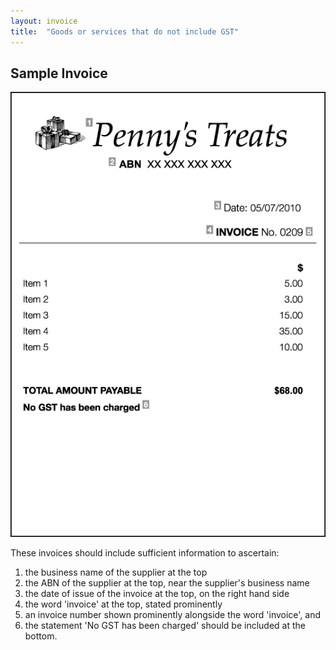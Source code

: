 ```yaml
---
layout: invoice
title:  "Goods or services that do not include GST"
---
```


<h2>Sample Invoice</h2>
<p><img class="full-width" src="images/48360-6.gif" alt="Invoice for goods or services that do not include GST." title="Invoice for goods or services that do not include GST."></p>
<p>These invoices should include sufficient information to ascertain:</p>
<ol>
<li value="1">the business name of the supplier at the top</li>
<li value="2">the ABN of the supplier at the top, near the supplier's business name</li>
<li value="3">the date of issue of the invoice at the top, on the right hand side</li>
<li value="4">the word 'invoice' at the top, stated prominently</li>
<li value="5">an invoice number shown prominently alongside the word 'invoice', and</li>
<li value="6">the statement 'No GST has been charged' should be included at the bottom.</li>
</ol>
